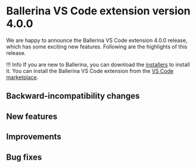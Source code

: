 # Ballerina VS Code extension version 4.0.0

We are happy to announce the Ballerina VS Code extension 4.0.0 release, which has some exciting new features. Following are the highlights of this release.

!!! Info
    If you are new to Ballerina, you can download the [installers](https://ballerina.io/downloads/) to install it. You can install the Ballerina VS Code extension from the [VS Code marketplace](https://marketplace.visualstudio.com/items?itemName=WSO2.ballerina).
    
## Backward-incompatibility changes

## New features

## Improvements

## Bug fixes





